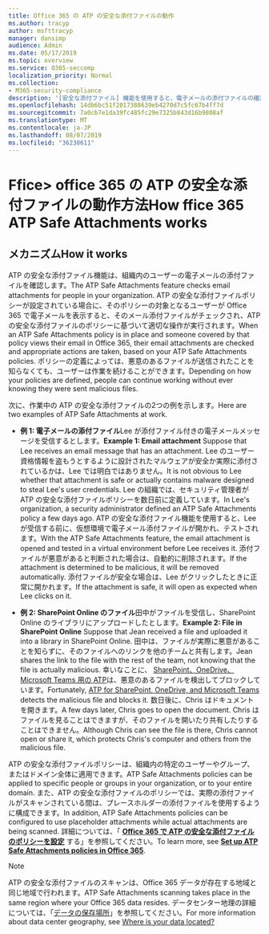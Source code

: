 ```yaml
---
title: Office 365 の ATP の安全な添付ファイルの動作
ms.author: tracyp
author: msfttracyp
manager: dansimp
audience: Admin
ms.date: 05/17/2019
ms.topic: overview
ms.service: O365-seccomp
localization_priority: Normal
ms.collection:
- M365-security-compliance
description: '[安全な添付ファイル] 機能を使用すると、電子メールの添付ファイルの確認時間を確認できます。 安全な添付ファイルを使用して、ユーザーが電子メールで送受信する悪意のあるファイルから組織を保護します。'
ms.openlocfilehash: 14db6bc51f2017388639eb4270d7c5fc67b4ff7d
ms.sourcegitcommit: 7a0cb7e1da39fc485fc29e7325b843d16b9808af
ms.translationtype: MT
ms.contentlocale: ja-JP
ms.lasthandoff: 08/07/2019
ms.locfileid: "36230611"
---
```

# <a name="how-ffice-365-atp-safe-attachments-works"></a><span data-ttu-id="69be8-104">Ffice> office 365 の ATP の安全な添付ファイルの動作方法</span><span class="sxs-lookup"><span data-stu-id="69be8-104">How ffice 365 ATP Safe Attachments works</span></span>

## <a name="how-it-works"></a><span data-ttu-id="69be8-105">メカニズム</span><span class="sxs-lookup"><span data-stu-id="69be8-105">How it works</span></span>

<span data-ttu-id="69be8-106">ATP の安全な添付ファイル機能は、組織内のユーザーの電子メールの添付ファイルを確認します。</span><span class="sxs-lookup"><span data-stu-id="69be8-106">The ATP Safe Attachments feature checks email attachments for people in your organization.</span></span> <span data-ttu-id="69be8-107">ATP の安全な添付ファイルポリシーが設定されている場合に、そのポリシーの対象となるユーザーが Office 365 で電子メールを表示すると、そのメール添付ファイルがチェックされ、ATP の安全な添付ファイルのポリシーに基づいて適切な操作が実行されます。</span><span class="sxs-lookup"><span data-stu-id="69be8-107">When an ATP Safe Attachments policy is in place and someone covered by that policy views their email in Office 365, their email attachments are checked and appropriate actions are taken, based on your ATP Safe Attachments policies.</span></span> <span data-ttu-id="69be8-108">ポリシーの定義によっては、悪意のあるファイルが送信されたことを知らなくても、ユーザーは作業を続けることができます。</span><span class="sxs-lookup"><span data-stu-id="69be8-108">Depending on how your policies are defined, people can continue working without ever knowing they were sent malicious files.</span></span>
  
<span data-ttu-id="69be8-109">次に、作業中の ATP の安全な添付ファイルの2つの例を示します。</span><span class="sxs-lookup"><span data-stu-id="69be8-109">Here are two examples of ATP Safe Attachments at work.</span></span>
  
- <span data-ttu-id="69be8-110">**例 1: 電子メールの添付ファイル**Lee が添付ファイル付きの電子メールメッセージを受信するとします。</span><span class="sxs-lookup"><span data-stu-id="69be8-110">**Example 1: Email attachment** Suppose that Lee receives an email message that has an attachment.</span></span> <span data-ttu-id="69be8-111">Lee のユーザー資格情報を盗もうとするように設計されたマルウェアが安全か実際に添付されているかは、Lee では明白ではありません。</span><span class="sxs-lookup"><span data-stu-id="69be8-111">It is not obvious to Lee whether that attachment is safe or actually contains malware designed to steal Lee's user credentials.</span></span> <span data-ttu-id="69be8-112">Lee の組織では、セキュリティ管理者が ATP の安全な添付ファイルポリシーを数日前に定義しています。</span><span class="sxs-lookup"><span data-stu-id="69be8-112">In Lee's organization, a security administrator defined an ATP Safe Attachments policy a few days ago.</span></span> <span data-ttu-id="69be8-113">ATP の安全な添付ファイル機能を使用すると、Lee が受信する前に、仮想環境で電子メール添付ファイルが開かれ、テストされます。</span><span class="sxs-lookup"><span data-stu-id="69be8-113">With the ATP Safe Attachments feature, the email attachment is opened and tested in a virtual environment before Lee receives it.</span></span> <span data-ttu-id="69be8-114">添付ファイルが悪意があると判断された場合は、自動的に削除されます。</span><span class="sxs-lookup"><span data-stu-id="69be8-114">If the attachment is determined to be malicious, it will be removed automatically.</span></span> <span data-ttu-id="69be8-115">添付ファイルが安全な場合は、Lee がクリックしたときに正常に開かれます。</span><span class="sxs-lookup"><span data-stu-id="69be8-115">If the attachment is safe, it will open as expected when Lee clicks on it.</span></span>

- <span data-ttu-id="69be8-116">**例 2: SharePoint Online のファイル**田中がファイルを受信し、SharePoint Online のライブラリにアップロードしたとします。</span><span class="sxs-lookup"><span data-stu-id="69be8-116">**Example 2: File in SharePoint Online** Suppose that Jean received a file and uploaded it into a library in SharePoint Online.</span></span> <span data-ttu-id="69be8-117">田中は、ファイルが実際に悪意があることを知らずに、そのファイルへのリンクを他のチームと共有します。</span><span class="sxs-lookup"><span data-stu-id="69be8-117">Jean shares the link to the file with the rest of the team, not knowing that the file is actually malicious.</span></span> <span data-ttu-id="69be8-118">幸いなことに、 [SharePoint、OneDrive、Microsoft Teams 用の ATP](atp-for-spo-odb-and-teams.md)は、悪意のあるファイルを検出してブロックしています。</span><span class="sxs-lookup"><span data-stu-id="69be8-118">Fortunately, [ATP for SharePoint, OneDrive, and Microsoft Teams](atp-for-spo-odb-and-teams.md) detects the malicious file and blocks it.</span></span> <span data-ttu-id="69be8-119">数日後に、Chris はドキュメントを開きます。</span><span class="sxs-lookup"><span data-stu-id="69be8-119">A few days later, Chris goes to open the document.</span></span> <span data-ttu-id="69be8-120">Chris はファイルを見ることはできますが、そのファイルを開いたり共有したりすることはできません。</span><span class="sxs-lookup"><span data-stu-id="69be8-120">Although Chris can see the file is there, Chris cannot open or share it, which protects Chris's computer and others from the malicious file.</span></span>

<span data-ttu-id="69be8-121">ATP の安全な添付ファイルポリシーは、組織内の特定のユーザーやグループ、またはドメイン全体に適用できます。</span><span class="sxs-lookup"><span data-stu-id="69be8-121">ATP Safe Attachments policies can be applied to specific people or groups in your organization, or to your entire domain.</span></span> <span data-ttu-id="69be8-122">また、ATP の安全な添付ファイルのポリシーでは、実際の添付ファイルがスキャンされている間は、プレースホルダーの添付ファイルを使用するように構成できます。</span><span class="sxs-lookup"><span data-stu-id="69be8-122">In addition, ATP Safe Attachments policies can be configured to use placeholder attachments while actual attachments are being scanned.</span></span> <span data-ttu-id="69be8-123">詳細については、「 **[Office 365 で ATP の安全な添付ファイルのポリシーを設定](set-up-atp-safe-attachments-policies.md)** する」を参照してください。</span><span class="sxs-lookup"><span data-stu-id="69be8-123">To learn more, see **[Set up ATP Safe Attachments policies in Office 365](set-up-atp-safe-attachments-policies.md)**.</span></span>

> [!NOTE]
> <span data-ttu-id="69be8-124">ATP の安全な添付ファイルのスキャンは、Office 365 データが存在する地域と同じ地域で行われます。</span><span class="sxs-lookup"><span data-stu-id="69be8-124">ATP Safe Attachments scanning takes place in the same region where your Office 365 data resides.</span></span> <span data-ttu-id="69be8-125">データセンター地理の詳細については、「[データの保存場所](https://products.office.com/where-is-your-data-located?geo=All)」を参照してください。</span><span class="sxs-lookup"><span data-stu-id="69be8-125">For more information about data center geography, see [Where is your data located?](https://products.office.com/where-is-your-data-located?geo=All)</span></span> 

